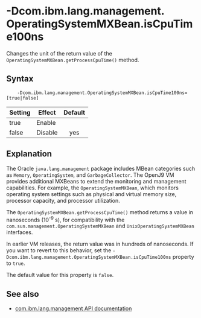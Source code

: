 <!--
* Copyright (c) 2017, 2020 IBM Corp. and others
*
* This program and the accompanying materials are made
* available under the terms of the Eclipse Public License 2.0
* which accompanies this distribution and is available at
* https://www.eclipse.org/legal/epl-2.0/ or the Apache
* License, Version 2.0 which accompanies this distribution and
* is available at https://www.apache.org/licenses/LICENSE-2.0.
*
* This Source Code may also be made available under the
* following Secondary Licenses when the conditions for such
* availability set forth in the Eclipse Public License, v. 2.0
* are satisfied: GNU General Public License, version 2 with
* the GNU Classpath Exception [1] and GNU General Public
* License, version 2 with the OpenJDK Assembly Exception [2].
*
* [1] https://www.gnu.org/software/classpath/license.html
* [2] http://openjdk.java.net/legal/assembly-exception.html
*
* SPDX-License-Identifier: EPL-2.0 OR Apache-2.0 OR GPL-2.0 WITH
* Classpath-exception-2.0 OR LicenseRef-GPL-2.0 WITH Assembly-exception
-->

# -Dcom.ibm.lang.management.<br>OperatingSystemMXBean.isCpuTime100ns

Changes the unit of the return value of the `OperatingSystemMXBean.getProcessCpuTime()` method.

## Syntax

        -Dcom.ibm.lang.management.OperatingSystemMXBean.isCpuTime100ns=[true|false]

| Setting | Effect  | Default                                                                            |
|---------|---------|:----------------------------------------------------------------------------------:|
| true    | Enable  |                                                                                    |
| false   | Disable | <i class="fa fa-check" aria-hidden="true"></i><span class="sr-only">yes</span> |

## Explanation

The Oracle `java.lang.management` package includes MBean categories such as `Memory`, `OperatingSystem`, and `GarbageCollector`. The OpenJ9 VM  provides additional MXBeans to extend the monitoring and management capabilities. For example, the `OperatingSystemMXBean`, which monitors operating system settings such as physical and virtual memory size, processor capacity, and processor utilization.

The `OperatingSystemMXBean.getProcessCpuTime()` method returns a value in nanoseconds (10<sup>-9</sup> s), for compatibility with the `com.sun.management.OperatingSystemMXBean` and `UnixOperatingSystemMXBean` interfaces.

In earlier VM releases, the return value was in hundreds of nanoseconds. If you want to revert to this behavior, set the `-Dcom.ibm.lang.management.OperatingSystemMXBean.isCpuTime100ns` property to `true`.

The default value for this property is `false`.

## See also

- [com.ibm.lang.management API documentation](https://www.ibm.com/support/knowledgecenter/SSYKE2_8.0.0/com.ibm.java.api.80.doc/com.ibm.lang.management/index.html)


<!-- ==== END OF TOPIC ==== dcomibmlangmanagementosmxbeaniscputime100ns.md ==== -->
